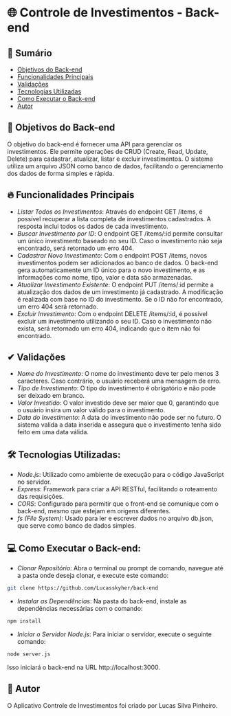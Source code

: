 # 🌐 Controle de Investimentos - Back-end

## 📑 Sumário
- [Objetivos do Back-end](#-objetivos-do-back-end)
- [Funcionalidades Principais](#-funcionalidades-principais)
- [Validações](#-validações)
- [Tecnologias Utilizadas](#-tecnologias-utilizadas)
- [Como Executar o Back-end](#-como-executar-o-back-end)
- [Autor](#-autor)


## 🎯 Objetivos do Back-end
O objetivo do back-end é fornecer uma API para gerenciar os investimentos. Ele permite operações de CRUD (Create, Read, Update, Delete) para cadastrar, atualizar, listar e excluir investimentos. O sistema utiliza um arquivo JSON como banco de dados, facilitando o gerenciamento dos dados de forma simples e rápida.

## 🔥 Funcionalidades Principais
- *Listar Todos os Investimentos*: Através do endpoint GET /items, é possível recuperar a lista completa de investimentos cadastrados. A resposta inclui todos os dados de cada investimento.
- *Buscar Investimento por ID*: O endpoint GET /items/:id permite consultar um único investimento baseado no seu ID. Caso o investimento não seja encontrado, será retornado um erro 404.
- *Cadastrar Novo Investimento*: Com o endpoint POST /items, novos investimentos podem ser adicionados ao banco de dados. O back-end gera automaticamente um ID único para o novo investimento, e as informações como nome, tipo, valor e data são armazenadas.
- *Atualizar Investimento Existente*: O endpoint PUT /items/:id permite a atualização dos dados de um investimento já cadastrado. A modificação é realizada com base no ID do investimento. Se o ID não for encontrado, um erro 404 será retornado.
- *Excluir Investimento*: Com o endpoint DELETE /items/:id, é possível excluir um investimento utilizando o seu ID. Caso o investimento não exista, será retornado um erro 404, indicando que o item não foi encontrado.

## ✔ Validações
- *Nome do Investimento*: O nome do investimento deve ter pelo menos 3 caracteres. Caso contrário, o usuário receberá uma mensagem de erro.
- *Tipo de Investimento*: O tipo do investimento é obrigatório e não pode ser deixado em branco.
- *Valor Investido*: O valor investido deve ser maior que 0, garantindo que o usuário insira um valor válido para o investimento.
- *Data do Investimento*: A data do investimento não pode ser no futuro. O sistema valida a data inserida e assegura que o investimento tenha sido feito em uma data válida.

## 🛠 Tecnologias Utilizadas:
- *Node.js*: Utilizado como ambiente de execução para o código JavaScript no servidor.
- *Express*: Framework para criar a API RESTful, facilitando o roteamento das requisições.
- *CORS*: Configurado para permitir que o front-end se comunique com o back-end, mesmo que estejam em origens diferentes.
- *fs (File System)*: Usado para ler e escrever dados no arquivo db.json, que serve como banco de dados simples.

## 💻 Como Executar o Back-end:
- *Clonar Repositório*: Abra o terminal ou prompt de comando, navegue até a pasta onde deseja clonar, e execute este comando:
```sh
git clone https://github.com/Lucasskyher/back-end
```
- *Instalar as Dependências*: Na pasta do back-end, instale as dependências necessárias com o comando:
```sh
npm install
```
- *Iniciar o Servidor Node.js*: Para iniciar o servidor, execute o seguinte comando:
```sh
node server.js
```
Isso iniciará o back-end na URL http://localhost:3000.

## 👥 Autor
O Aplicativo Controle de Investimentos foi criado por Lucas Silva Pinheiro.
